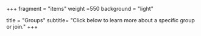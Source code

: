 +++
fragment = "items"
weight =550 
background = "light"

title = "Groups"
subtitle= "Click below to learn more about a specific group or join."
+++
